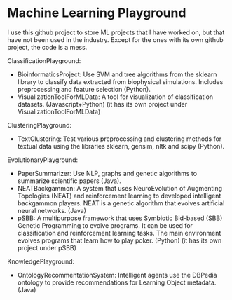 Machine Learning Playground
=============
I use this github project to store ML projects that I have worked on, but that have not been used in the industry. Except for the ones with its own github project, the code is a mess.

ClassificationPlayground:
  - BioinformaticsProject: Use SVM and tree algorithms from the sklearn library to classify data extracted from biophysical simulations. Includes preprocessing and feature selection (Python).
  - VisualizationToolForMLData: A tool for visualization of classification datasets. (Javascript+Python) (it has its own project under VisualizationToolForMLData)

ClusteringPlayground:
  - TextClustering: Test various preprocessing and clustering methods for textual data using the libraries sklearn, gensim, nltk and scipy (Python).

EvolutionaryPlayground:
  - PaperSummarizer: Use NLP, graphs and genetic algorithms to summarize scientific papers (Java).
  - NEATBackgammon: A system that uses NeuroEvolution of Augmenting Topologies (NEAT) and reinforcement learning to developed intelligent backgammon players. NEAT is a genetic algorithm that evolves artificial neural networks. (Java)
  - pSBB: A multipurpose framework that uses Symbiotic Bid-based (SBB) Genetic Programming to evolve programs. It can be used for classification and reinforcement learning tasks. The main environment evolves programs that learn how to play poker. (Python) (it has its own project under pSBB)
  
KnowledgePlayground:
- OntologyRecommentationSystem: Intelligent agents use the DBPedia ontology to provide recommendations for Learning Object metadata. (Java)
